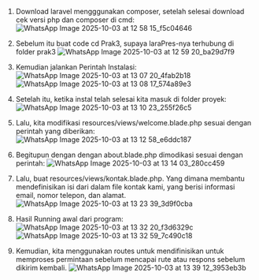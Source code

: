 1. Download laravel mengggunakan composer, setelah selesai download cek versi php dan composer di cmd:
   ![WhatsApp Image 2025-10-03 at 12 58 15_f5c04646](https://github.com/user-attachments/assets/4f556b33-c504-47f6-bf3e-0d9ebbda03e2)

2. Sebelum  itu buat code cd Prak3, supaya laraPres-nya terhubung di folder prak3
   ![WhatsApp Image 2025-10-03 at 12 59 20_ba29d7f9](https://github.com/user-attachments/assets/d3edff34-8e5d-4a31-bb45-b01c39303cbc)

3. Kemudian jalankan Perintah Instalasi:
   ![WhatsApp Image 2025-10-03 at 13 07 20_4fab2b18](https://github.com/user-attachments/assets/0d4880cd-1015-4d2b-96ac-93d3fb323e30)
   ![WhatsApp Image 2025-10-03 at 13 08 17_574a89e3](https://github.com/user-attachments/assets/b14ca7cf-d568-4b64-9b21-503763fdb816)

4. Setelah itu, ketika instal telah selesai kita masuk di folder proyek:
   ![WhatsApp Image 2025-10-03 at 13 10 23_255f26c5](https://github.com/user-attachments/assets/d87bab60-d7d8-4b35-9810-5ead812db48a)

5. Lalu, kita modifikasi resources/views/welcome.blade.php sesuai dengan perintah yang diberikan:
   ![WhatsApp Image 2025-10-03 at 13 12 58_e6ddc187](https://github.com/user-attachments/assets/0bf4aeba-6925-40e3-9a3a-84b23d6fc18d)

6. Begitupun dengan dengan about.blade.php dimodikasi sesuai dengan perintah:
   ![WhatsApp Image 2025-10-03 at 13 14 03_280cc459](https://github.com/user-attachments/assets/d17b53d1-10e3-45f7-87dc-ac68ceca7594)

7. Lalu, buat resources/views/kontak.blade.php. Yang dimana membantu mendefinisikan isi dari dalam file kontak kami, yang berisi informasi email, nomor telepon, dan alamat.
![WhatsApp Image 2025-10-03 at 13 23 39_3d9f0cba](https://github.com/user-attachments/assets/6ef37ca1-bf36-4068-b593-44ee631f0bcd)

8. Hasil Running awal dari program:
![WhatsApp Image 2025-10-03 at 13 32 20_f3d6329c](https://github.com/user-attachments/assets/174b4ded-1f99-45fd-b179-671ee99270df)
![WhatsApp Image 2025-10-03 at 13 32 59_7c490c18](https://github.com/user-attachments/assets/2b4e7526-f3b4-48b6-be7a-405a1d9f96cf)

9. Kemudian, kita menggunakan routes untuk mendifinisikan untuk memproses permintaan sebelum mencapai rute atau respons sebelum dikirim kembali. 
![WhatsApp Image 2025-10-03 at 13 39 12_3953eb3b](https://github.com/user-attachments/assets/c6f0616d-f9c4-4ffd-a246-70f822c41f90)



















